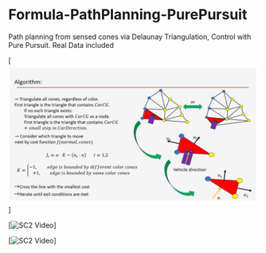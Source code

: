 # Formula-PathPlanning-PurePursuit
Path planning from sensed cones via Delaunay Triangulation, Control with Pure Pursuit. Real Data included

[![SC2 Video](ImagesGifs/AlgorithmIdea.JPG)]

[![SC2 Video](ImagesGifs/Json1.gif)]

[![SC2 Video](ImagesGifs/AUCL3258.gif)]